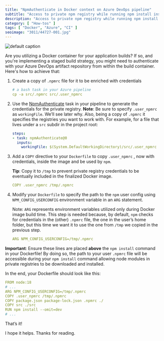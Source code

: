 ```yaml
---
title: "NpmAuthenticate in Docker context on Azure DevOps pipeline"
subtitle: "Access to private npm registry while running npm install inside Docker images builded on Azure DevOps pipelines"
description: "Access to private npm registry while running npm install inside Docker images builded on Azure DevOps pipelines"
category: [ "How-tos" ]
tags: [ "Docker", "Azure", "CI" ]
seoimage: "3011/44727-001.jpg"
---
```


![default caption](https://fpira.com/static/postimages/3011/44727-001.jpg)

Are you utilizing a Docker container for your application builds? If so, and you're implementing a staged build strategy, you might need to authenticate with your Azure DevOps artifact repository from within the build container. Here's how to achieve that:

1. Create a copy of `.npmrc` file for it to be enriched with credentials

	```yaml
	# a bash task in your Azure pipeline
	cp -a src/.npmrc src/.user_npmrc
	```

2. Use the [NpmAuthenticate](https://learn.microsoft.com/en-us/azure/devops/pipelines/tasks/reference/npm-authenticate-v0?view=azure-pipelines) task in your pipeline to generate the credentials for the private registry.
**Note**: Be sure to specify `.user_npmrc` as `workingFile`. We’ll see later why. Also, being a copy of `.npmrc` it specifies the registries you want to work with. For example, for a file that lives under a `src` subdir in the project root:

	```yaml
	steps:
	- task: npmAuthenticate@0
	  inputs:
	    workingFile: $(System.DefaultWorkingDirectory)/src/.user_npmrc
	```

3. Add a `COPY` directive to your `Dockerfile` to copy `.user_npmrc` , now with credentials, inside the image and be used by `npm`.

	**Tip**: Copy it to `/tmp` to prevent private registry credentials to be eventually included in the finalized Docker image.

	```yaml
	COPY .user_npmrc /tmp/.npmrc
	```

4. Modify your `Dockerfile` to specify the path to the `npm` user config using `NPM_CONFIG_USERCONFIG` environment variable in an `ARG` statement.

	Note: `ARG` represents environment variables utilized only during Docker image build time. This step is needed because, by default, `npm` checks for credentials in the (other) `.npmrc` file, the one in the user’s home folder, but this time we want it to use the one from `/tmp` we copied in the previous step.

	```yaml
	ARG NPM_CONFIG_USERCONFIG=/tmp/.npmrc
	```

**Important**: Ensure these lines are placed **above** the `npm install` command in your Dockerfile! By doing so, the path to your user `.npmrc` file will be accessible during your `npm install` command allowing node modules in private registries to be downloaded and installed.

In the end, your Dockerfile should look like this:

```yaml
FROM node:18
# ...
ARG NPM_CONFIG_USERCONFIG=/tmp/.npmrc
COPY .user_npmrc /tmp/.npmrc
COPY package.json package-lock.json .npmrc ./
COPY src ./src
RUN npm install --omit=dev
# ...
```

That’s it!

I hope it helps. Thanks for reading.
